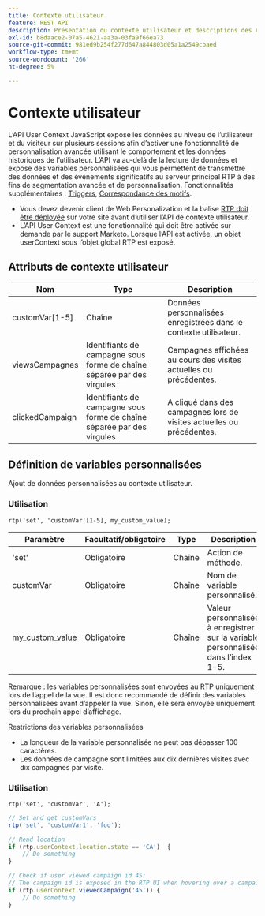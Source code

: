 ```yaml
---
title: Contexte utilisateur
feature: REST API
description: Présentation du contexte utilisateur et descriptions des API
exl-id: b8daace2-07a5-4621-aa3a-03fa9f66ea73
source-git-commit: 981ed9b254f277d647a844803d05a1a2549cbaed
workflow-type: tm+mt
source-wordcount: '266'
ht-degree: 5%

---
```


# Contexte utilisateur

L’API User Context JavaScript expose les données au niveau de l’utilisateur et du visiteur sur plusieurs sessions afin d’activer une fonctionnalité de personnalisation avancée utilisant le comportement et les données historiques de l’utilisateur. L’API va au-delà de la lecture de données et expose des variables personnalisées qui vous permettent de transmettre des données et des événements significatifs au serveur principal RTP à des fins de segmentation avancée et de personnalisation. Fonctionnalités supplémentaires : [Triggers](../javascript-api/triggers.md), [Correspondance des motifs](../javascript-api/pattern-match.md).

- Vous devez devenir client de Web Personalization et la balise [RTP doit être déployée](https://experienceleague.adobe.com/fr/docs/marketo/using/product-docs/web-personalization/rtp-tag-implementation/deploy-the-rtp-javascript) sur votre site avant d’utiliser l’API de contexte utilisateur.
- L’API User Context est une fonctionnalité qui doit être activée sur demande par le support Marketo. Lorsque l’API est activée, un objet userContext sous l’objet global RTP est exposé.

## Attributs de contexte utilisateur

| Nom | Type | Description |
|------------------|-------------|------|
| customVar[1-5] | Chaîne | Données personnalisées enregistrées dans le contexte utilisateur. |
| viewsCampagnes | Identifiants de campagne sous forme de chaîne séparée par des virgules | Campagnes affichées au cours des visites actuelles ou précédentes. |
| clickedCampaign | Identifiants de campagne sous forme de chaîne séparée par des virgules | A cliqué dans des campagnes lors de visites actuelles ou précédentes. |

## Définition de variables personnalisées

Ajout de données personnalisées au contexte utilisateur.

### Utilisation

`rtp('set', 'customVar'[1-5], my_custom_value);`

| Paramètre | Facultatif/obligatoire | Type | Description |
|-----------------|-------------------|--------|-----------------|
| &#39;set&#39; | Obligatoire | Chaîne | Action de méthode. |
| customVar | Obligatoire | Chaîne | Nom de variable personnalisé. |
| my_custom_value | Obligatoire | Chaîne | Valeur personnalisée à enregistrer sur la variable personnalisée dans l’index 1-5. |

Remarque : les variables personnalisées sont envoyées au RTP uniquement lors de l’appel de la vue. Il est donc recommandé de définir des variables personnalisées avant d’appeler la vue. Sinon, elle sera envoyée uniquement lors du prochain appel d’affichage.

Restrictions des variables personnalisées

- La longueur de la variable personnalisée ne peut pas dépasser 100 caractères.
- Les données de campagne sont limitées aux dix dernières visites avec dix campagnes par visite.

### Utilisation

`rtp('set', 'customVar', 'A');`

```javascript
// Set and get customVars
rtp('set', 'customVar1', 'foo');

// Read location
if (rtp.userContext.location.state == 'CA')  {
    // Do something
}

// Check if user viewed campaign id 45:
// The campaign id is exposed in the RTP UI when hovering over a campaign name.
if (rtp.userContext.viewedCampaign('45')) {
    // Do something
}
```
